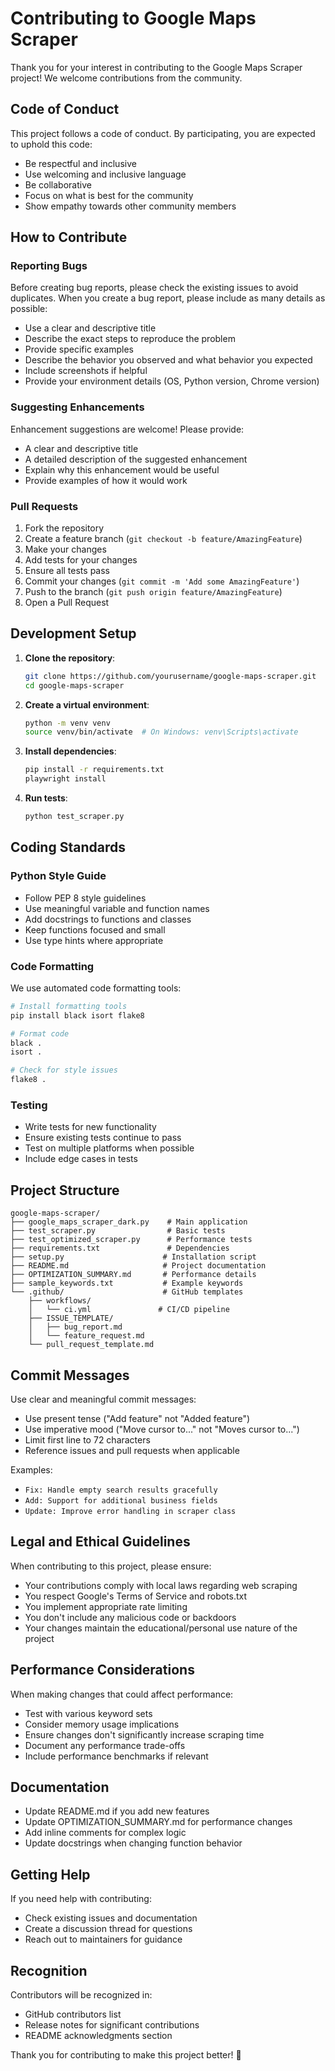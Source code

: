 # Contributing to Google Maps Scraper

Thank you for your interest in contributing to the Google Maps Scraper project! We welcome contributions from the community.

## Code of Conduct

This project follows a code of conduct. By participating, you are expected to uphold this code:

- Be respectful and inclusive
- Use welcoming and inclusive language
- Be collaborative
- Focus on what is best for the community
- Show empathy towards other community members

## How to Contribute

### Reporting Bugs

Before creating bug reports, please check the existing issues to avoid duplicates. When you create a bug report, please include as many details as possible:

- Use a clear and descriptive title
- Describe the exact steps to reproduce the problem
- Provide specific examples
- Describe the behavior you observed and what behavior you expected
- Include screenshots if helpful
- Provide your environment details (OS, Python version, Chrome version)

### Suggesting Enhancements

Enhancement suggestions are welcome! Please provide:

- A clear and descriptive title
- A detailed description of the suggested enhancement
- Explain why this enhancement would be useful
- Provide examples of how it would work

### Pull Requests

1. Fork the repository
2. Create a feature branch (`git checkout -b feature/AmazingFeature`)
3. Make your changes
4. Add tests for your changes
5. Ensure all tests pass
6. Commit your changes (`git commit -m 'Add some AmazingFeature'`)
7. Push to the branch (`git push origin feature/AmazingFeature`)
8. Open a Pull Request

## Development Setup

1. **Clone the repository**:
   ```bash
   git clone https://github.com/yourusername/google-maps-scraper.git
   cd google-maps-scraper
   ```

2. **Create a virtual environment**:
   ```bash
   python -m venv venv
   source venv/bin/activate  # On Windows: venv\Scripts\activate
   ```

3. **Install dependencies**:
   ```bash
   pip install -r requirements.txt
   playwright install
   ```

4. **Run tests**:
   ```bash
   python test_scraper.py
   ```

## Coding Standards

### Python Style Guide

- Follow PEP 8 style guidelines
- Use meaningful variable and function names
- Add docstrings to functions and classes
- Keep functions focused and small
- Use type hints where appropriate

### Code Formatting

We use automated code formatting tools:

```bash
# Install formatting tools
pip install black isort flake8

# Format code
black .
isort .

# Check for style issues
flake8 .
```

### Testing

- Write tests for new functionality
- Ensure existing tests continue to pass
- Test on multiple platforms when possible
- Include edge cases in tests

## Project Structure

```
google-maps-scraper/
├── google_maps_scraper_dark.py    # Main application
├── test_scraper.py                # Basic tests
├── test_optimized_scraper.py      # Performance tests
├── requirements.txt               # Dependencies
├── setup.py                      # Installation script
├── README.md                     # Project documentation
├── OPTIMIZATION_SUMMARY.md       # Performance details
├── sample_keywords.txt           # Example keywords
└── .github/                      # GitHub templates
    ├── workflows/
    │   └── ci.yml               # CI/CD pipeline
    ├── ISSUE_TEMPLATE/
    │   ├── bug_report.md
    │   └── feature_request.md
    └── pull_request_template.md
```

## Commit Messages

Use clear and meaningful commit messages:

- Use present tense ("Add feature" not "Added feature")
- Use imperative mood ("Move cursor to..." not "Moves cursor to...")
- Limit first line to 72 characters
- Reference issues and pull requests when applicable

Examples:
- `Fix: Handle empty search results gracefully`
- `Add: Support for additional business fields`
- `Update: Improve error handling in scraper class`

## Legal and Ethical Guidelines

When contributing to this project, please ensure:

- Your contributions comply with local laws regarding web scraping
- You respect Google's Terms of Service and robots.txt
- You implement appropriate rate limiting
- You don't include any malicious code or backdoors
- Your changes maintain the educational/personal use nature of the project

## Performance Considerations

When making changes that could affect performance:

- Test with various keyword sets
- Consider memory usage implications
- Ensure changes don't significantly increase scraping time
- Document any performance trade-offs
- Include performance benchmarks if relevant

## Documentation

- Update README.md if you add new features
- Update OPTIMIZATION_SUMMARY.md for performance changes
- Add inline comments for complex logic
- Update docstrings when changing function behavior

## Getting Help

If you need help with contributing:

- Check existing issues and documentation
- Create a discussion thread for questions
- Reach out to maintainers for guidance

## Recognition

Contributors will be recognized in:

- GitHub contributors list
- Release notes for significant contributions
- README acknowledgments section

Thank you for contributing to make this project better! 🚀
